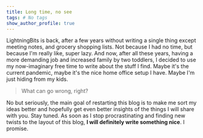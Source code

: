 ```yaml
---
title: Long time, no see
tags: # No tags
show_author_profile: true
---
```


LightningBits is back, after a few years without writing a single thing except meeting notes, and grocery shopping lists. Not because I had no time, but because I'm really like, super lazy. And now, after all these years, having a more demanding job and increased family by two toddlers, I decided to use my now-imaginary free time to write about the stuff I find. Maybe it's the current pandemic, maybe it's the nice home office setup I have. Maybe I'm just hiding from my kids.

<blockquote class="fancybq">
What can go wrong, right?
</blockquote>

No but seriously, the main goal of restarting this blog is to make me sort my ideas better and hopefully get even better insights of the things I will share with you. Stay tuned. As soon as I stop procrastinating and finding new twists to the layout of this blog, <b>I will definitely write something nice</b>. I promise.
